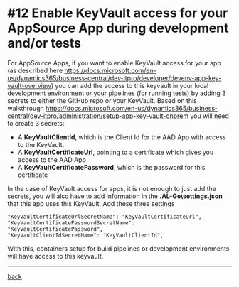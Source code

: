 # #12 Enable KeyVault access for your AppSource App during development and/or tests
For AppSource Apps, if you want to enable KeyVault access for your app (as described here https://docs.microsoft.com/en-us/dynamics365/business-central/dev-itpro/developer/devenv-app-key-vault-overview) you can add the access to this keyvault in your local development environment or your pipelines (for running tests) by adding 3 secrets to either the GitHub repo or your KeyVault. Based on this walkthrough https://docs.microsoft.com/en-us/dynamics365/business-central/dev-itpro/administration/setup-app-key-vault-onprem you will need to create 3 secrets:
- A **KeyVaultClientId**, which is the Client Id for the AAD App with access to the KeyVault.
- A **KeyVaultCertificateUrl**, pointing to a certificate which gives you access to the AAD App
- A **KeyVaultCertificatePassword**, which is the password for this certificate

In the case of KeyVault access for apps, it is not enough to just add the secrets, you will also have to add information in the **.AL-Go\settings.json** that this app uses this KeyVault. Add these three settings

```
"KeyVaultCertificateUrlSecretName": "KeyVaultCertificateUrl",
"KeyVaultCertificatePasswordSecretName": "KeyVaultCertificatePassword",
"KeyVaultClientIdSecretName": "KeyVaultClientId",
```

With this, containers setup for build pipelines or development environments will have access to this keyvault.




---
[back](/README.md)
